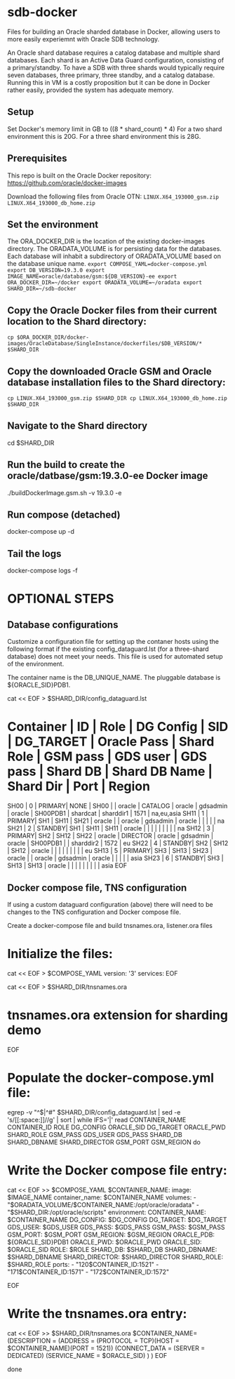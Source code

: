 # sdb-docker

Files for building an Oracle sharded database in Docker, allowing users to more easily experiemnt with Oracle SDB technology.

An Oracle shard database requires a catalog database and multiple shard databases. Each shard is an Active Data Guard configuration, consisting of a primary/standby. To have a SDB with three shards would typically require seven databases, three primary, three standby, and a catalog database. Running this in VM is a costly proposition but it can be done in Docker rather easily, provided the system has adequate memory.

## Setup

Set Docker's memory limit in GB to ((8 * shard_count) * 4)
For a two shard environment this is 20G.
For a three shard environment this is 28G.

## Prerequisites
This repo is built on the Oracle Docker repository: https://github.com/oracle/docker-images

Download the following files from Oracle OTN:
`LINUX.X64_193000_gsm.zip`
`LINUX.X64_193000_db_home.zip`

## Set the environment
The ORA_DOCKER_DIR is the location of the existing docker-images directory. The ORADATA_VOLUME is for persisting data for the databases. Each database will inhabit a subdirectory of ORADATA_VOLUME based on the database unique name.
`export COMPOSE_YAML=docker-compose.yml
export DB_VERSION=19.3.0
export IMAGE_NAME=oracle/database/gsm:${DB_VERSION}-ee
export ORA_DOCKER_DIR=~/docker
export ORADATA_VOLUME=~/oradata
export SHARD_DIR=~/sdb-docker`

## Copy the Oracle Docker files from their current location to the Shard directory:
`cp $ORA_DOCKER_DIR/docker-images/OracleDatabase/SingleInstance/dockerfiles/$DB_VERSION/* $SHARD_DIR`

## Copy the downloaded Oracle GSM and Oracle database installation files to the Shard directory:
`cp LINUX.X64_193000_gsm.zip $SHARD_DIR
cp LINUX.X64_193000_db_home.zip $SHARD_DIR`

## Navigate to the Shard directory
cd $SHARD_DIR

## Run the build to create the oracle/datbase/gsm:19.3.0-ee Docker image
./buildDockerImage.gsm.sh -v 19.3.0 -e

## Run compose (detached)
docker-compose up -d
## Tail the logs
docker-compose logs -f



# OPTIONAL STEPS
## Database configurations
Customize a configuration file for setting up the contaner hosts using the following format if the existing config_dataguard.lst (for a three-shard database) does not meet your needs. This file is used for automated setup of the environment.

The container name is the DB_UNIQUE_NAME.
The pluggable database is ${ORACLE_SID}PDB1.

cat << EOF > $SHARD_DIR/config_dataguard.lst
# Container | ID | Role   | DG Config | SID  | DG_TARGET | Oracle Pass | Shard Role | GSM pass | GDS user | GDS pass | Shard DB | Shard DB Name | Shard Dir | Port | Region
SH00        | 0  | PRIMARY| NONE      | SH00 |           | oracle      | CATALOG    | oracle   | gdsadmin | oracle   | SH00PDB1 | shardcat      | sharddir1 | 1571 | na,eu,asia
SH11        | 1  | PRIMARY| SH1       | SH11 | SH21      | oracle      |            | oracle   | gdsadmin | oracle   |          |               |           |      | na
SH21        | 2  | STANDBY| SH1       | SH11 | SH11      | oracle      |            |          |          |          |          |               |           |      | na
SH12        | 3  | PRIMARY| SH2       | SH12 | SH22      | oracle      | DIRECTOR   | oracle   | gdsadmin | oracle   | SH00PDB1 |               | sharddir2 | 1572 | eu
SH22        | 4  | STANDBY| SH2       | SH12 | SH12      | oracle      |            |          |          |          |          |               |           |      | eu
SH13        | 5  | PRIMARY| SH3       | SH13 | SH23      | oracle      |            | oracle   | gdsadmin | oracle   |          |               |           |      | asia
SH23        | 6  | STANDBY| SH3       | SH13 | SH13      | oracle      |            |          |          |          |          |               |           |      | asia
EOF

## Docker compose file, TNS configuration
If using a custom dataguard configuration (above) there will need to be changes to the TNS configuration and Docker compose file.

Create a docker-compose file and build tnsnames.ora, listener.ora files
# Initialize the files:
cat << EOF > $COMPOSE_YAML
version: '3'
services: 
EOF

cat << EOF > $SHARD_DIR/tnsnames.ora
# tnsnames.ora extension for sharding demo
EOF

# Populate the docker-compose.yml file:
egrep -v "^$|^#" $SHARD_DIR/config_dataguard.lst | sed -e 's/[[:space:]]//g' | sort | while IFS='|' read CONTAINER_NAME CONTAINER_ID ROLE DG_CONFIG ORACLE_SID DG_TARGET ORACLE_PWD SHARD_ROLE GSM_PASS GDS_USER GDS_PASS SHARD_DB SHARD_DBNAME SHARD_DIRECTOR GSM_PORT GSM_REGION
do

# Write the Docker compose file entry:
cat << EOF >> $COMPOSE_YAML
  $CONTAINER_NAME:
    image: $IMAGE_NAME
    container_name: $CONTAINER_NAME
    volumes:
      - "$ORADATA_VOLUME/$CONTAINER_NAME:/opt/oracle/oradata"
      - "$SHARD_DIR:/opt/oracle/scripts"
    environment:
      CONTAINER_NAME: $CONTAINER_NAME
      DG_CONFIG: $DG_CONFIG
      DG_TARGET: $DG_TARGET
      GDS_USER: $GDS_USER
      GDS_PASS: $GDS_PASS
      GSM_PASS: $GSM_PASS
      GSM_PORT: $GSM_PORT
      GSM_REGION: $GSM_REGION
      ORACLE_PDB: ${ORACLE_SID}PDB1
      ORACLE_PWD: $ORACLE_PWD
      ORACLE_SID: $ORACLE_SID
      ROLE: $ROLE
      SHARD_DB: $SHARD_DB
      SHARD_DBNAME: $SHARD_DBNAME
      SHARD_DIRECTOR: $SHARD_DIRECTOR
      SHARD_ROLE: $SHARD_ROLE
    ports:
      - "120$CONTAINER_ID:1521"
      - "171$CONTAINER_ID:1571"
      - "172$CONTAINER_ID:1572"

EOF

# Write the tnsnames.ora entry:
cat << EOF >> $SHARD_DIR/tnsnames.ora
$CONTAINER_NAME=
(DESCRIPTION =
  (ADDRESS = (PROTOCOL = TCP)(HOST = $CONTAINER_NAME)(PORT = 1521))
  (CONNECT_DATA =
    (SERVER = DEDICATED)
    (SERVICE_NAME = $ORACLE_SID)
  )
)
EOF

done
